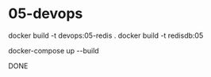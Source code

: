 # 05-devops
docker build -t devops:05-redis .
docker build -t redisdb:05

docker-compose up --build

DONE
